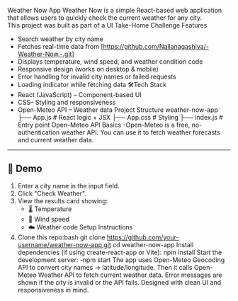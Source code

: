 Weather Now App
Weather Now is a simple React-based web application that allows users to quickly check the current weather for any city.  
This project was built as part of a UI Take-Home Challenge
 Features
- Search weather by city name
- Fetches real-time data from [https://github.com/Nallanagashiva/-Weather-Now.-.git]
- Displays temperature, wind speed, and weather condition code
- Responsive design (works on desktop & mobile)
- Error handling for invalid city names or failed requests
- Loading indicator while fetching data
🛠Tech Stack
- React (JavaScript) – Component-based UI
- CSS– Styling and responsiveness
- Open-Meteo API – Weather data
 Project Structure
weather-now-app
├── App.js # React logic + JSX
├── App.css # Styling
├── index.js # Entry point
Open-Meteo API Basics
  -Open-Meteo is a free, no-authentication weather API. You can use it to fetch weather forecasts and current weather data.

---

## 📸 Demo
1. Enter a city name in the input field.
2. Click "Check Weather".
3. View the results card showing:
   - 🌡️ Temperature
   - 💨 Wind speed
   - ☁️ Weather code
 Setup Instructions
1. Clone this repo:bash
   git clone https://github.com/your-username/weather-now-app.git
   cd weather-now-app
Install dependencies (if using create-react-app or Vite):
npm install
Start the development server:
  -npm start
The app uses Open-Meteo Geocoding API to convert city names → latitude/longitude.
Then it calls Open-Meteo Weather API to fetch current weather data.
Error messages are shown if the city is invalid or the API fails.
Designed with clean UI and responsiveness in mind.

